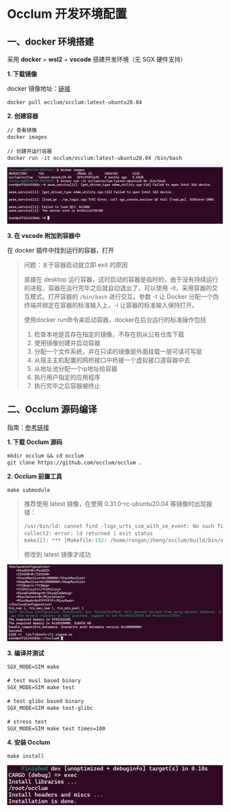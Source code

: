 # Occlum 开发环境配置

## 一、docker 环境搭建

采用 **docker** + **wsl2** + **vscode** 搭建开发环境（无 SGX 硬件支持）

**1. 下载镜像**

docker 镜像地址：[链接](https://hub.docker.com/r/occlum/occlum/tags)

```shell
docker pull occlum/occlum:latest-ubuntu20.04
```

**2. 创建容器**

```shell
// 查看镜像
docker images

// 创建并运行容器
docker run -it occlum/occlum:latest-ubuntu20.04 /bin/bash
```

![image-20241002173611482](https://raw.githubusercontent.com/charming-c/image-host/master/img/image-20241002173611482.png)

**3. 在 vscode 附加到容器中**

在 docker 插件中找到运行的容器，打开

> 问题：关于容器启动就立即 exit 的原因
>
> 直接在 desktop 运行容器，这时启动的容器是临时的，由于没有持续运行的进程，容器在运行完毕之后就自动退出了，可以使用 -it，采用容器的交互模式，打开容器的 `/bin/bash` 进行交互。参数 -t 让 Docker 分配一个伪终端并绑定在容器的标准输入上，-i 让容器的标准输入保持打开。
>
> 使用docker run命令来启动容器，docker在后台运行的标准操作包括
>
> 1. 检查本地是否存在指定的镜像，不存在则从公有仓库下载
> 2. 使用镜像创建并启动容器
> 3. 分配一个文件系统，并在只读的镜像层外面挂载一层可读可写层
> 4. 从宿主主机配置的网桥接口中桥接一个虚拟接口道容器中去
> 5. 从地址池分配一个ip地址给容器
> 6. 执行用户指定的应用程序
> 7. 执行完毕之后容器被终止

## 二、Occlum 源码编译

指南：[参考链接](https://occlum.readthedocs.io/en/latest/build_and_install.html#build-from-source)

**1. 下载 Occlum 源码**

```shell
mkdir occlum && cd occlum
git clone https://github.com/occlum/occlum .
```

**2. Occlum 前置工具**

```shell
make submodule
```

> 推荐使用 latest 镜像，在使用 0.31.0-rc-ubuntu20.04 等镜像时出现报错：
>
> ```c
> /usr/bin/ld: cannot find -lsgx_urts_sim_with_se_event: No such file or directory
> collect2: error: ld returned 1 exit status
> make[2]: *** [Makefile:192: /home/rongan/zheng/occlum/build/bin/occlum-protect-integrity] Error 1
> ```
>
> 修改到 latest 镜像才成功

![image-20241002174450366](https://raw.githubusercontent.com/charming-c/image-host/master/img/image-20241002174450366.png)

**3. 编译并测试**

```shell
SGX_MODE=SIM make

# test musl based binary
SGX_MODE=SIM make test

# test glibc based binary
SGX_MODE=SIM make test-glibc

# stress test
SGX_MODE=SIM make test times=100
```

**4. 安装 Occlum**

```shell
make install
```

<img src="https://raw.githubusercontent.com/charming-c/image-host/master/img/image-20241002213015637.png" alt="image-20241002213015637"  />

